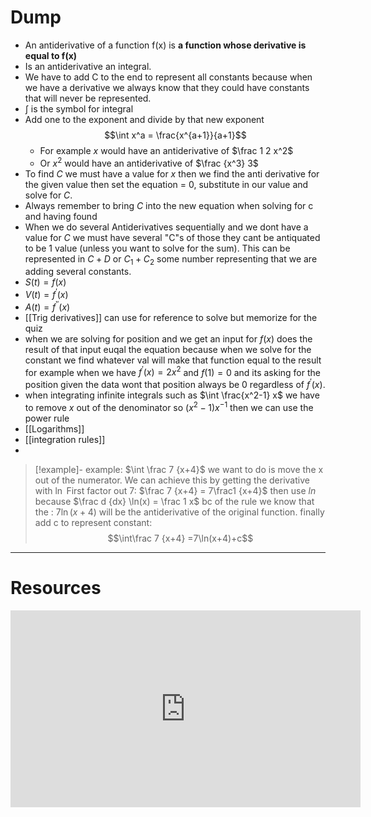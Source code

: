 

# Dump 
- An antiderivative of a function f(x) is **a function whose derivative is equal to f(x)**
- Is an antiderivative an integral.
- We have to add C to the end to represent all constants because when we have a derivative we always know that they could have constants that will never be represented.
- $\int$ is the symbol for integral
- Add one to the exponent and divide by that new exponent $$\int x^a = \frac{x^{a+1}}{a+1}$$
	- For example $x$ would have an antiderivative of $\frac 1 2 x^2$
	-  Or $x^2$ would have an antiderivative of $\frac {x^3} 3$
- To find $C$ we must have a value for $x$ then we find the anti derivative for the given value then set the equation = 0, substitute in our value and solve for $C$.
- Always remember to bring $C$ into the new equation when solving for c and having found 
- When we do several Antiderivatives  sequentially and we dont have a value for $C$ we must have several "C"s of those they cant be antiquated to be 1 value (unless you want to solve for the sum). This can be represented in $C +D$ or $C_1 + C_2$ some number representing that we are adding several constants.
- $S(t)= f(x)$
- $V(t) = f^\prime(x)$
- $A(t) = f^{\prime \prime}(x)$
- [[Trig derivatives]] can use for reference to solve but memorize for the quiz  
- when we are solving for position and we get an input for $f(x)$ does the result of that input euqal the equation because when we solve for the constant we find whatever val will make that function equal to the result for example when  we have $f^\prime (x) = 2x^2$ and $f(1)= 0$ and its asking for the position given the data wont that position always be $0$ regardless of $f^\prime(x)$.
- when integrating infinite integrals such as $\int \frac{x^2-1} x$ we have to remove $x$ out of the denominator so $(x^2-1)x^{-1}$ then we can use the power rule
- [[Logarithms]]
- [[integration rules]]
- 
 > [!example]- example: $\int \frac 7 {x+4}$
> we want to do is move the x out of the numerator. We can achieve this by getting the derivative with $\ln$ 
> First factor out 7:   $\frac 7 {x+4} = 7\frac1 {x+4}$ 
> then use $ln$ because $\frac d {dx} \ln(x) = \frac 1 x$ bc of the rule we know that the  : $7\ln(x+4)$ will be the antiderivative of the original function.
>  finally add c to represent constant:
> $$\int\frac 7 {x+4} =7\ln(x+4)+c$$
> 





---

# Resources

<iframe width="560" height="315" src="https://www.youtube.com/embed/xaCPDMEkbig?si=XZmKM_eBd7ls2CkN" title="YouTube video player" frameborder="0" allow="accelerometer; autoplay; clipboard-write; encrypted-media; gyroscope; picture-in-picture; web-share" allowfullscreen></iframe>
